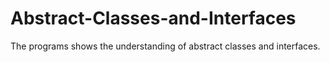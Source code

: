 # Abstract-Classes-and-Interfaces
The programs shows the understanding of abstract classes and interfaces.
